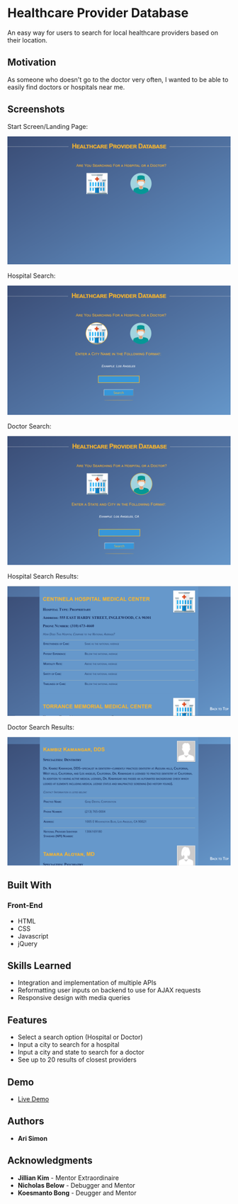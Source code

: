 # Healthcare Provider Database
An easy way for users to search for local healthcare providers based on their location.

## Motivation

As someone who doesn't go to the doctor very often, I wanted to be able to easily find doctors or hospitals near me. 

## Screenshots
Start Screen/Landing Page:

![Start Screen](https://github.com/arisimon/API-Capstone/blob/master/Start%20screen.PNG)

Hospital Search:

![Hospital Search](https://github.com/arisimon/API-Capstone/blob/master/Hospital%20Search.PNG)

Doctor Search:

![Doctor Search](https://github.com/arisimon/API-Capstone/blob/master/Doctor%20Search.PNG)

Hospital Search Results:

![Hospital Search Results](https://github.com/arisimon/API-Capstone/blob/master/Hospital%20Results.PNG)

Doctor Search Results:

![Doctor Search Results](https://github.com/arisimon/API-Capstone/blob/master/Doctor%20Results.PNG)


## Built With

### Front-End
* HTML
* CSS
* Javascript
* jQuery

## Skills Learned
* Integration and implementation of multiple APIs
* Reformatting user inputs on backend to use for AJAX requests
* Responsive design with media queries

## Features

* Select a search option (Hospital or Doctor)
* Input a city to search for a hospital
* Input a city and state to search for a doctor
* See up to 20 results of closest providers

## Demo

- [Live Demo](https://arisimon.github.io/API-Capstone/)

## Authors

* **Ari Simon** 

## Acknowledgments

* **Jillian Kim** - Mentor Extraordinaire
* **Nicholas Below** - Debugger and Mentor
* **Koesmanto Bong** - Deugger and Mentor
